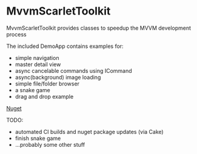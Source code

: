 # MvvmScarletToolkit

MvvmScarletToolkit provides classes to speedup the MVVM development process

The included DemoApp contains examples for:
- simple navigation
- master detail view
- async cancelable commands using ICommand
- async(background) image loading
- simple file/folder browser
- a snake game
- drag and drop example

[Nuget](https://www.nuget.org/packages/InsireCorp.MvvmScarletToolkit/)

TODO:
- automated CI builds and nuget package updates (via Cake)
- finish snake game
- ...probably some other stuff
